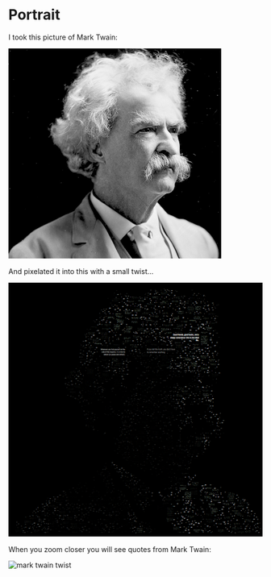 # Portrait

I took this picture of Mark Twain:

![mark twain](https://raw.githubusercontent.com/anvaka/portrait/master/docs/mark_twain_small.png)

And pixelated it into this with a small twist...

![mark twain pixelated](https://raw.githubusercontent.com/anvaka/portrait/master/docs/mark_twain_cloud.png)

When you zoom closer you will see quotes from Mark Twain:

![mark twain twist](https://raw.githubusercontent.com/anvaka/portrait/master/docs/mark_twain_twist.gif)
